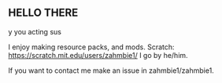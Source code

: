 ## HELLO THERE
y you acting sus

I enjoy making resource packs, and mods.
Scratch: https://scratch.mit.edu/users/zahmbie1/
I go by he/him.

If you want to contact me make an issue in zahmbie1/zahmbie1.
